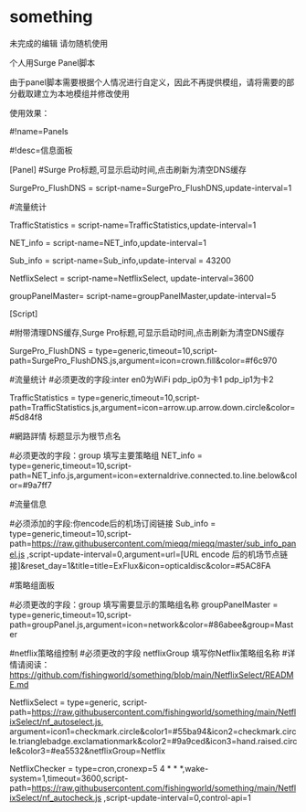 # something
未完成的编辑 请勿随机使用

个人用Surge Panel脚本

由于panel脚本需要根据个人情况进行自定义，因此不再提供模组，请将需要的部分截取建立为本地模组并修改使用

使用效果：

#!name=Panels

#!desc=信息面板

[Panel]
#Surge Pro标题,可显示启动时间,点击刷新为清空DNS缓存

SurgePro_FlushDNS = script-name=SurgePro_FlushDNS,update-interval=1

#流量统计

TrafficStatistics = script-name=TrafficStatistics,update-interval=1

NET_info = script-name=NET_info,update-interval=1

Sub_info = script-name=Sub_info,update-interval = 43200

NetflixSelect = script-name=NetflixSelect, update-interval=3600

groupPanelMaster= script-name=groupPanelMaster,update-interval=5



[Script]

#附带清理DNS缓存,Surge Pro标题,可显示启动时间,点击刷新为清空DNS缓存

SurgePro_FlushDNS = type=generic,timeout=10,script-path=SurgePro_FlushDNS.js,argument=icon=crown.fill&color=#f6c970

#流量统计
#必须更改的字段:inter en0为WiFi pdp_ip0为卡1 pdp_ip1为卡2

TrafficStatistics = type=generic,timeout=10,script-path=TrafficStatistics.js,argument=icon=arrow.up.arrow.down.circle&color=#5d84f8

#網路詳情 标题显示为根节点名

#必须更改的字段：group 填写主要策略组
NET_info = type=generic,timeout=10,script-path=NET_info.js,argument=icon=externaldrive.connected.to.line.below&color=#9a7ff7

#流量信息

#必须添加的字段:你encode后的机场订阅链接
Sub_info = type=generic,timeout=10,script-path=https://raw.githubusercontent.com/mieqq/mieqq/master/sub_info_panel.js ,script-update-interval=0,argument=url=[URL encode 后的机场节点链接]&reset_day=1&title=title=ExFlux&icon=opticaldisc&color=#5AC8FA

#策略组面板

#必须更改的字段：group 填写需要显示的策略组名称
groupPanelMaster = type=generic,timeout=10,script-path=groupPanel.js,argument=icon=network&color=#86abee&group=Master

#netflix策略组控制
#必须更改的字段 netflixGroup 填写你Netflix策略组名称
#详情请阅读：https://github.com/fishingworld/something/blob/main/NetflixSelect/README.md

NetflixSelect = type=generic, script-path=https://raw.githubusercontent.com/fishingworld/something/main/NetflixSelect/nf_autoselect.js, argument=icon1=checkmark.circle&color1=#55ba94&icon2=checkmark.circle.trianglebadge.exclamationmark&color2=#9a9ced&icon3=hand.raised.circle&color3=#ea5532&netflixGroup=Netflix

NetflixChecker = type=cron,cronexp=5 4 * * *,wake-system=1,timeout=3600,script-path=https://raw.githubusercontent.com/fishingworld/something/main/NetflixSelect/nf_autocheck.js ,script-update-interval=0,control-api=1
